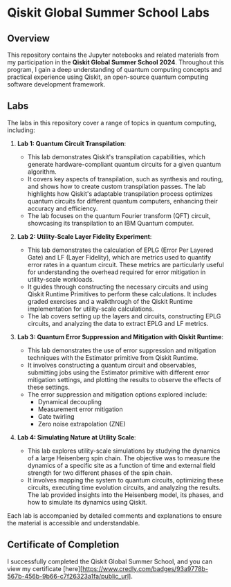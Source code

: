 # Qiskit Global Summer School Labs

## Overview

This repository contains the Jupyter notebooks and related materials from my participation in the **Qiskit Global Summer School 2024**. Throughout this program, I gain a deep understanding of quantum computing concepts and practical experience using Qiskit, an open-source quantum computing software development framework.

## Labs

The labs in this repository cover a range of topics in quantum computing, including:

1. **Lab 1: Quantum Circuit Transpilation**:
   - This lab demonstrates Qiskit's transpilation capabilities, which generate hardware-compliant quantum circuits for a given quantum algorithm.
   - It covers key aspects of transpilation, such as synthesis and routing, and shows how to create custom transpilation passes. The lab highlights how Qiskit's adaptable transpilation process optimizes quantum circuits for different quantum computers, enhancing their accuracy and efficiency.
   - The lab focuses on the quantum Fourier transform (QFT) circuit, showcasing its transpilation to an IBM Quantum computer.

2. **Lab 2: Utility-Scale Layer Fidelity Experiment**:
   - This lab demonstrates the calculation of EPLG (Error Per Layered Gate) and LF (Layer Fidelity), which are metrics used to quantify error rates in a quantum circuit. These metrics are particularly useful for understanding the overhead required for error mitigation in utility-scale workloads.
   - It guides through constructing the necessary circuits and using Qiskit Runtime Primitives to perform these calculations. It includes graded exercises and a walkthrough of the Qiskit Runtime implementation for utility-scale calculations.
   - The lab covers setting up the layers and circuits, constructing EPLG circuits, and analyzing the data to extract EPLG and LF metrics.

3. **Lab 3: Quantum Error Suppression and Mitigation with Qiskit Runtime**:
   - This lab demonstrates the use of error suppression and mitigation techniques with the Estimator primitive from Qiskit Runtime.
   - It involves constructing a quantum circuit and observables, submitting jobs using the Estimator primitive with different error mitigation settings, and plotting the results to observe the effects of these settings.
   - The error suppression and mitigation options explored include:
     - Dynamical decoupling
     - Measurement error mitigation
     - Gate twirling
     - Zero noise extrapolation (ZNE)

4. **Lab 4: Simulating Nature at Utility Scale**:
   - This lab explores utility-scale simulations by studying the dynamics of a large Heisenberg spin chain. The objective was to measure the dynamics of a specific site as a function of time and external field strength for two different phases of the spin chain.
   - It involves mapping the system to quantum circuits, optimizing these circuits, executing time evolution circuits, and analyzing the results. The lab provided insights into the Heisenberg model, its phases, and how to simulate its dynamics using Qiskit.

Each lab is accompanied by detailed comments and explanations to ensure the material is accessible and understandable.

## Certificate of Completion

I successfully completed the Qiskit Global Summer School, and you can view my certificate [here][https://www.credly.com/badges/93a9778b-567b-456b-9b66-c7f26323a1fa/public_url].

